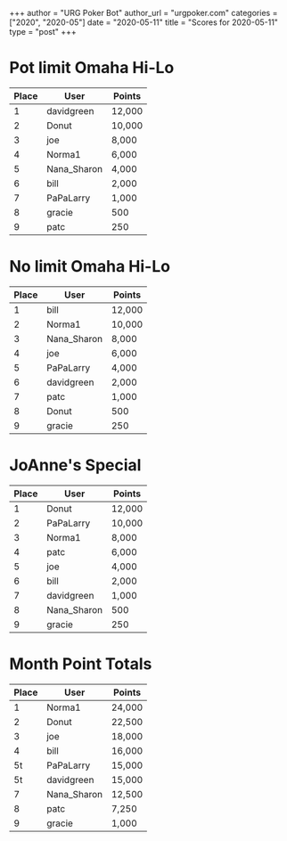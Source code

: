 +++
author = "URG Poker Bot"
author_url = "urgpoker.com"
categories = ["2020", "2020-05"]
date = "2020-05-11"
title = "Scores for 2020-05-11"
type = "post"
+++
# Pot limit Omaha Hi-Lo

| Place | User | Points |
|-------|------|--------|
| 1 | davidgreen | 12,000 |
| 2 | Donut | 10,000 |
| 3 | joe | 8,000 |
| 4 | Norma1 | 6,000 |
| 5 | Nana_Sharon | 4,000 |
| 6 | bill | 2,000 |
| 7 | PaPaLarry | 1,000 |
| 8 | gracie | 500 |
| 9 | patc | 250 |

# No limit Omaha Hi-Lo

| Place | User | Points |
|-------|------|--------|
| 1 | bill | 12,000 |
| 2 | Norma1 | 10,000 |
| 3 | Nana_Sharon | 8,000 |
| 4 | joe | 6,000 |
| 5 | PaPaLarry | 4,000 |
| 6 | davidgreen | 2,000 |
| 7 | patc | 1,000 |
| 8 | Donut | 500 |
| 9 | gracie | 250 |

# JoAnne's Special

| Place | User | Points |
|-------|------|--------|
| 1 | Donut | 12,000 |
| 2 | PaPaLarry | 10,000 |
| 3 | Norma1 | 8,000 |
| 4 | patc | 6,000 |
| 5 | joe | 4,000 |
| 6 | bill | 2,000 |
| 7 | davidgreen | 1,000 |
| 8 | Nana_Sharon | 500 |
| 9 | gracie | 250 |

# Month Point Totals

| Place | User | Points |
|-------|------|--------|
| 1 | Norma1 | 24,000 |
| 2 | Donut | 22,500 |
| 3 | joe | 18,000 |
| 4 | bill | 16,000 |
| 5t | PaPaLarry | 15,000 |
| 5t | davidgreen | 15,000 |
| 7 | Nana_Sharon | 12,500 |
| 8 | patc | 7,250 |
| 9 | gracie | 1,000 |
